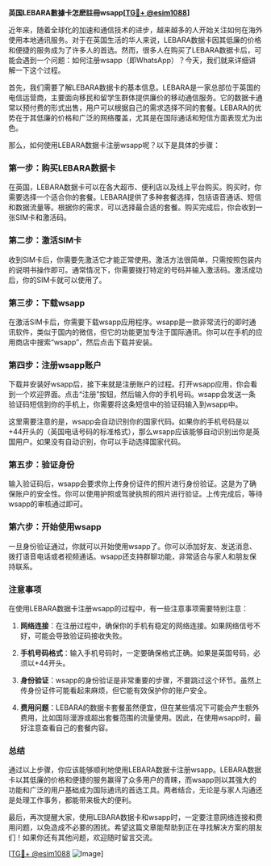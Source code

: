 **英国LEBARA數據卡怎麽註冊wsapp[[TG💪+ @esim1088](https://t.me/s/esim1088)]**

近年来，随着全球化的加速和通信技术的进步，越来越多的人开始关注如何在海外使用本地通讯服务。对于在英国生活的华人来说，LEBARA数据卡因其低廉的价格和便捷的服务成为了许多人的首选。然而，很多人在购买了LEBARA数据卡后，可能会遇到一个问题：如何注册wsapp（即WhatsApp）？今天，我们就来详细讲解一下这个过程。

首先，我们需要了解LEBARA数据卡的基本信息。LEBARA是一家总部位于英国的电信运营商，主要面向移民和留学生群体提供廉价的移动通信服务。它的数据卡通常以预付费的形式出售，用户可以根据自己的需求选择不同的套餐。LEBARA的优势在于其低廉的价格和广泛的网络覆盖，尤其是在国际通话和短信方面表现尤为出色。

那么，如何使用LEBARA数据卡注册wsapp呢？以下是具体的步骤：

### 第一步：购买LEBARA数据卡

在英国，LEBARA数据卡可以在各大超市、便利店以及线上平台购买。购买时，你需要选择一个适合你的套餐。LEBARA提供了多种套餐选择，包括语音通话、短信和数据流量等。根据你的需求，可以选择最合适的套餐。购买完成后，你会收到一张SIM卡和激活码。

### 第二步：激活SIM卡

收到SIM卡后，你需要先激活它才能正常使用。激活方法很简单，只需按照包装内的说明书操作即可。通常情况下，你需要拨打特定的号码并输入激活码。激活成功后，你的SIM卡就可以使用了。

### 第三步：下载wsapp

在激活SIM卡后，你需要下载wsapp应用程序。wsapp是一款非常流行的即时通讯软件，类似于国内的微信，但它的功能更加专注于国际通讯。你可以在手机的应用商店中搜索“wsapp”，然后点击下载并安装。

### 第四步：注册wsapp账户

下载并安装好wsapp后，接下来就是注册账户的过程。打开wsapp应用，你会看到一个欢迎界面。点击“注册”按钮，然后输入你的手机号码。wsapp会发送一条验证码短信到你的手机上，你需要将这条短信中的验证码输入到wsapp中。

这里需要注意的是，wsapp会自动识别你的国家代码。如果你的手机号码是以+44开头的（英国电话号码的标准格式），那么wsapp应该能够自动识别出你是英国用户。如果没有自动识别，你可以手动选择国家代码。

### 第五步：验证身份

输入验证码后，wsapp会要求你上传身份证件的照片进行身份验证。这是为了确保账户的安全性。你可以使用护照或驾驶执照的照片进行验证。上传完成后，等待wsapp的审核通过即可。

### 第六步：开始使用wsapp

一旦身份验证通过，你就可以开始使用wsapp了。你可以添加好友、发送消息、拨打语音电话或者视频通话。wsapp还支持群聊功能，非常适合与家人和朋友保持联系。

### 注意事项

在使用LEBARA数据卡注册wsapp的过程中，有一些注意事项需要特别注意：

1. **网络连接**：在注册过程中，确保你的手机有稳定的网络连接。如果网络信号不好，可能会导致验证码接收失败。
   
2. **手机号码格式**：输入手机号码时，一定要确保格式正确。如果是英国号码，必须以+44开头。

3. **身份验证**：wsapp的身份验证是非常重要的步骤，不要跳过这个环节。虽然上传身份证件可能看起来麻烦，但它能有效保护你的账户安全。

4. **费用问题**：LEBARA的数据卡套餐虽然便宜，但在某些情况下可能会产生额外费用，比如国际漫游或超出套餐范围的流量使用。因此，在使用wsapp时，最好注意查看自己的套餐内容。

### 总结

通过以上步骤，你应该能够顺利地使用LEBARA数据卡注册wsapp。LEBARA数据卡以其低廉的价格和便捷的服务赢得了众多用户的青睐，而wsapp则以其强大的功能和广泛的用户基础成为国际通讯的首选工具。两者结合，无论是与家人沟通还是处理工作事务，都能带来极大的便利。

最后，再次提醒大家，使用LEBARA数据卡和wsapp时，一定要注意网络连接和费用问题，以免造成不必要的困扰。希望这篇文章能帮助到正在寻找解决方案的朋友们！如果你还有其他问题，欢迎随时留言交流。

[[TG💪+ @esim1088](https://t.me/s/esim1088) ![Image](https://i.postimg.cc/4NQfJmqS/Snipaste-2025-05-13-00-14-12.png)]